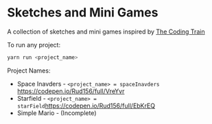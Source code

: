# Sketches and Mini Games
A collection of sketches and mini games inspired by [The Coding Train](https://www.youtube.com/user/shiffman)

To run any project:
```bash
yarn run <project_name>
```

Project Names:
* Space Inavders - `<project_name> = spaceInavders` https://codepen.io/Rud156/full/VreYvr
* Starfield - `<project_name> = starField`https://codepen.io/Rud156/full/EbKrEQ
* Simple Mario - (Incomplete)
